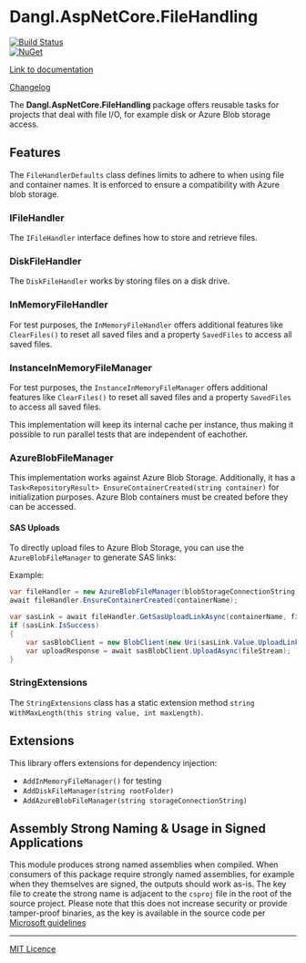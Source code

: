 # Dangl.AspNetCore.FileHandling

[![Build Status](https://jenkins.dangl.me/buildStatus/icon?job=GeorgDangl%2FDangl.AspNetCore.FileHandling%2Fdevelop)](https://jenkins.dangl.me/job/GeorgDangl/job/Dangl.AspNetCore.FileHandling/job/develop/)  
[![NuGet](https://img.shields.io/nuget/v/Dangl.AspNetCore.FileHandling.svg)](https://www.nuget.org/packages/Dangl.AspNetCore.FileHandling)  

[Link to documentation](https://docs.dangl-it.com/Projects/Dangl.AspNetCore.FileHandling)

[Changelog](./CHANGELOG.md)

The **Dangl.AspNetCore.FileHandling** package offers reusable tasks for projects that deal with file I/O, for example disk or Azure Blob storage access.

## Features

The `FileHandlerDefaults` class defines limits to adhere to when using file and container names. It is enforced to ensure a compatibility with Azure blob storage.

### IFileHandler

The `IFileHandler` interface defines how to store and retrieve files.

### DiskFileHandler

The `DiskFileHandler` works by storing files on a disk drive.

### InMemoryFileHandler

For test purposes, the `InMemoryFileHandler` offers additional features like `ClearFiles()` to reset all saved files and a property `SavedFiles` to access all saved files.

### InstanceInMemoryFileManager

For test purposes, the `InstanceInMemoryFileManager` offers additional features like `ClearFiles()` to reset all saved files and a property `SavedFiles` to access all saved files.

This implementation will keep its internal cache per instance, thus making it possible to run parallel tests that are independent of eachother.

### AzureBlobFileManager

This implementation works against Azure Blob Storage. Additionally, it has a `Task<RepositoryResult> EnsureContainerCreated(string container)` for initialization purposes.
Azure Blob containers must be created before they can be accessed.

#### SAS Uploads

To directly upload files to Azure Blob Storage, you can use the `AzureBlobFileManager` to generate SAS links:

Example:

```csharp
var fileHandler = new AzureBlobFileManager(blobStorageConnectionString);
await fileHandler.EnsureContainerCreated(containerName);

var sasLink = await fileHandler.GetSasUploadLinkAsync(containerName, fileName);
if (sasLink.IsSuccess)
{
    var sasBlobClient = new BlobClient(new Uri(sasLink.Value.UploadLink));
    var uploadResponse = await sasBlobClient.UploadAsync(fileStream);
}
```

### StringExtensions

The `StringExtensions` class has a static extension method `string WithMaxLength(this string value, int maxLength)`.

## Extensions

This library offers extensions for dependency injection:
* `AddInMemoryFileManager()` for testing
* `AddDiskFileManager(string rootFolder)`
* `AddAzureBlobFileManager(string storageConnectionString)`

## Assembly Strong Naming & Usage in Signed Applications

This module produces strong named assemblies when compiled. When consumers of this package require strongly named assemblies, for example when they
themselves are signed, the outputs should work as-is.
The key file to create the strong name is adjacent to the `csproj` file in the root of the source project. Please note that this does not increase
security or provide tamper-proof binaries, as the key is available in the source code per 
[Microsoft guidelines](https://msdn.microsoft.com/en-us/library/wd40t7ad(v=vs.110).aspx)

---

[MIT Licence](LICENCE.md)
